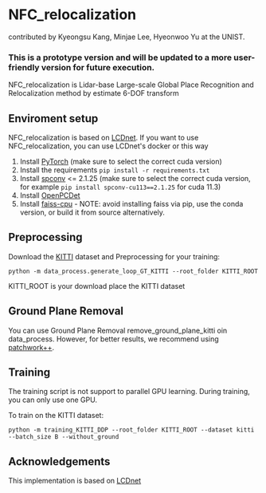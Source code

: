 # NFC_relocalization

contributed by Kyeongsu Kang, Minjae Lee, Hyeonwoo Yu at the UNIST.

### **This is a prototype version and will be updated to a more user-friendly version for future execution.**

NFC_relocalization is Lidar-base Large-scale Global Place Recognition and Relocalization method by estimate 6-DOF transform

## Enviroment setup

NFC_relocalization is based on [LCDnet]. If you want to use NFC_relocalization, you can use LCDnet's docker or this way

1. Install [PyTorch](https://pytorch.org/) (make sure to select the correct cuda version)
2. Install the requirements ```pip install -r requirements.txt```
3. Install [spconv](https://github.com/traveller59/spconv) <= 2.1.25 (make sure to select the correct cuda version, for example ```pip install spconv-cu113==2.1.25``` for cuda 11.3)
4. Install [OpenPCDet](https://github.com/open-mmlab/OpenPCDet)
5. Install [faiss-cpu](https://github.com/facebookresearch/faiss/blob/main/INSTALL.md) - NOTE: avoid installing faiss via pip, use the conda version, or build it from source alternatively.

## Preprocessing

Download the [KITTI](http://semantic-kitti.org/dataset.html#download) dataset and Preprocessing for your training:

```
python -m data_process.generate_loop_GT_KITTI --root_folder KITTI_ROOT
```

KITTI_ROOT is your download place the KITTI dataset



## Ground Plane Removal

You can use Ground Plane Removal remove_ground_plane_kitti oin data_process. However, for better results, we recommend using [patchwork++](https://github.com/url-kaist/patchwork-plusplus).

## Training
The training script is not support to parallel GPU learning. During training, you can only use one GPU.

To train on the KITTI dataset:
```
python -m training_KITTI_DDP --root_folder KITTI_ROOT --dataset kitti --batch_size B --without_ground
```


## Acknowledgements
This implementation is based on [LCDnet]

[LCDnet]: https://github.com/robot-learning-freiburg/LCDNet
